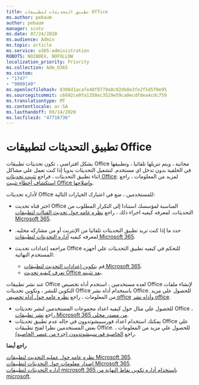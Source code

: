```yaml
---
title: تطبيق التحديثات لتطبيقات Office
ms.author: pebaum
author: pebaum
manager: scotv
ms.date: 07/24/2020
ms.audience: Admin
ms.topic: article
ms.service: o365-administration
ROBOTS: NOINDEX, NOFOLLOW
localization_priority: Priority
ms.collection: Adm_O365
ms.custom:
- "1747"
- "9000140"
ms.openlocfilehash: 8306d1acafe48f8779a8c02db8e3fe2f5d5f0e95
ms.sourcegitcommit: c6692ce0fa1358ec3529e59ca0ecdfdea4cdc759
ms.translationtype: MT
ms.contentlocale: ar-SA
ms.lasthandoff: 09/14/2020
ms.locfileid: "47716736"
---
```

# <a name="apply-updates-for-office-apps"></a>تطبيق التحديثات لتطبيقات Office

بشكل افتراضي ، تكون تحديثات تطبيقات Office مجانية ، ويتم تنزيلها تلقائيا ، وتطبيقها في الخلفية بدون تدخل اي مستخدم. لتشغيل التحديثات يدويا إذا كنت تعمل علي مشاكل اثناء تطبيق التحديثات ، فراجع [تثبيت تحديثات Office](https://support.office.com/article/install-office-updates-2ab296f3-7f03-43a2-8e50-46de917611c5). لمزيد من المعلومات ، راجع [استكشاف أخطاء تثبيت Office وإصلاحها](https://support.microsoft.com/office/troubleshoot-installing-office-35ff2def-e0b2-4dac-9784-4cf212c1f6c2?ui=en-us&rs=en-us&ad=us#O365Plans=signinorgid).

لأداره تحديثات Office للمستخدمين ، ضع في اعتبارك الخيارات التالية:

- اختر قناه تحديث Office المناسبة لمؤسسك استنادا إلى التكرار المطلوب من التحديثات. لمعرفه كيفيه اجراء ذلك ، راجع [نظره عامه حول تحديث القناات لتطبيقات Microsoft 365](https://docs.microsoft.com/deployoffice/overview-of-update-channels-for-office-365-proplus).

- حدد ما إذا كنت تريد تطبيق التحديثات تلقائيا من الإنترنت أو من مشاركه محليه. لمعرفه كيفيه [أداره التحديثات لتطبيقات Microsoft 365](https://docs.microsoft.com/deployoffice/choose-how-to-manage-updates-to-office-365-proplus).

- مراجعه إعدادات تحديث Office للتحكم في كيفيه تطبيق التحديثات علي أجهزه المستخدم النهائية:

    - قم [بتكوين إعدادات التحديث لتطبيقات Microsoft 365](https://docs.microsoft.com/deployoffice/configure-update-settings-for-office-365-proplus).
    - [تعرف كيفيه تحديث Office بعد تثبيته](https://docs.microsoft.com/deployoffice/configuration-options-for-the-office-2016-deployment-tool#updates-element).

عند نشر تطبيقات Office لعده مستخدمين ، استخدم أداه تخصيص Office لإنشاء ملفات التكوين للنشر ، وتكوين تحديثات Office باستخدام أداه نشر Office. للحصول علي مزيد من المعلومات ، راجع [نظره عامه حول أداه تخصيص office](https://docs.microsoft.com/DeployOffice/overview-of-the-office-customization-tool-for-click-to-run) [وأداه نشر office](https://go.microsoft.com/fwlink/p/?LinkID=626065).

- للحصول علي مثال حول كيفيه اعداد مجموعات المستخدمين لنشر تحديثات Office ، راجع [نشر تطبيقات Microsoft 365 من مصدر محلي](https://docs.microsoft.com/deployoffice/deploy-office-365-proplus-from-a-local-source).
-   يمكنك استخدام اعداد فورسيبشوتدوون في حاله عدم تطبيق تحديثات Office علي بعض المستخدمين نظرا لفتح تطبيقات Office. للحصول علي مزيد من المعلومات ، راجع [الخاصية فورسيبشوتدوون (جزء من عنصر الخاصية)](https://docs.microsoft.com/deployoffice/configuration-options-for-the-office-2016-deployment-tool#forceappshutdown-property-part-of-property-element). 

**راجع أيضا**

[نظره عامه حول عمليه التحديث لتطبيقات Microsoft 365](https://docs.microsoft.com/deployoffice/overview-of-the-update-process-for-office-365-proplus).  
[إصدار معلومات حول التحديثات لتطبيقات Microsoft 365](https://docs.microsoft.com/officeupdates/release-notes-office365-proplus).  
[أداره التحديثات لتطبيقات microsoft 365 باستخدام أداره تكوين نقاط النهاية من microsoft](https://docs.microsoft.com/deployoffice/manage-updates-to-office-365-proplus-with-system-center-configuration-manager).  
